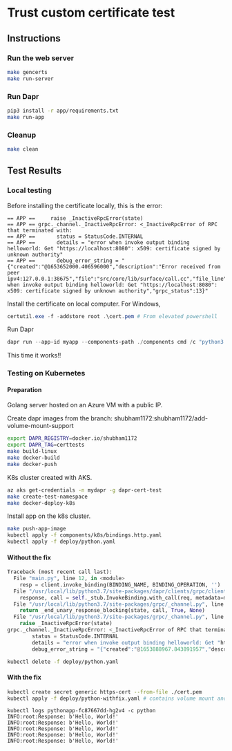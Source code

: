 # Trust custom certificate test

## Instructions

### Run the web server

```sh
make gencerts
make run-server
```

### Run Dapr

```sh
pip3 install -r app/requirements.txt
make run-app
```

### Cleanup

```sh
make clean
```

## Test Results

### Local testing

Before installing the certificate locally, this is the error:
```log
== APP ==     raise _InactiveRpcError(state)
== APP == grpc._channel._InactiveRpcError: <_InactiveRpcError of RPC that terminated with:
== APP ==       status = StatusCode.INTERNAL
== APP ==       details = "error when invoke output binding helloworld: Get "https://localhost:8080": x509: certificate signed by unknown authority"
== APP ==       debug_error_string = "{"created":"@1653652000.406596000","description":"Error received from peer ipv4:127.0.0.1:38675","file":"src/core/lib/surface/call.cc","file_line":952,"grpc_message":"error when invoke output binding helloworld: Get "https://localhost:8080": x509: certificate signed by unknown authority","grpc_status":13}"
```

Install the certificate on local computer. For Windows,
```ps1
certutil.exe -f -addstore root .\cert.pem # From elevated powershell
```

Run Dapr
```ps1
dapr run --app-id myapp --components-path ./components cmd /c "python3 app/main.py" 
```

This time it works!!

### Testing on Kubernetes

#### Preparation
Golang server hosted on an Azure VM with a public IP.

Create dapr images from the branch: shubham1172:shubham1172/add-volume-mount-support
```sh
export DAPR_REGISTRY=docker.io/shubham1172
export DAPR_TAG=certtests
make build-linux
make docker-build
make docker-push
```

K8s cluster created with AKS.
```sh
az aks get-credentials -n mydapr -g dapr-cert-test
make create-test-namespace
make docker-deploy-k8s
```

Install app on the k8s cluster.
```sh
make push-app-image
kubectl apply -f components/k8s/bindings.http.yaml
kubectl apply -f deploy/python.yaml
```

#### Without the fix
```python
Traceback (most recent call last):
  File "main.py", line 12, in <module>
    resp = client.invoke_binding(BINDING_NAME, BINDING_OPERATION, '')
  File "/usr/local/lib/python3.7/site-packages/dapr/clients/grpc/client.py", line 308, in invoke_binding
    response, call = self._stub.InvokeBinding.with_call(req, metadata=metadata)
  File "/usr/local/lib/python3.7/site-packages/grpc/_channel.py", line 957, in with_call
    return _end_unary_response_blocking(state, call, True, None)
  File "/usr/local/lib/python3.7/site-packages/grpc/_channel.py", line 849, in _end_unary_response_blocking
    raise _InactiveRpcError(state)
grpc._channel._InactiveRpcError: <_InactiveRpcError of RPC that terminated with:
        status = StatusCode.INTERNAL
        details = "error when invoke output binding helloworld: Get "https://20.219.10.119/": x509: certificate signed by unknown authority"
        debug_error_string = "{"created":"@1653888967.843891957","description":"Error received from peer ipv4:127.0.0.1:50001","file":"src/core/lib/surface/call.cc","file_line":952,"grpc_message":"error when invoke output binding helloworld: Get "https://20.219.10.119/": x509: certificate signed by unknown authority","grpc_status":13}"
```

```sh
kubectl delete -f deploy/python.yaml
```

#### With the fix
```sh
kubectl create secret generic https-cert --from-file ./cert.pem
kubectl apply -f deploy/python-withfix.yaml # contains volume mount and environment variable
```

```log
kubectl logs pythonapp-fc87667dd-hg2v4 -c python
INFO:root:Response: b'Hello, World!'
INFO:root:Response: b'Hello, World!'
INFO:root:Response: b'Hello, World!'
INFO:root:Response: b'Hello, World!'
INFO:root:Response: b'Hello, World!'
```